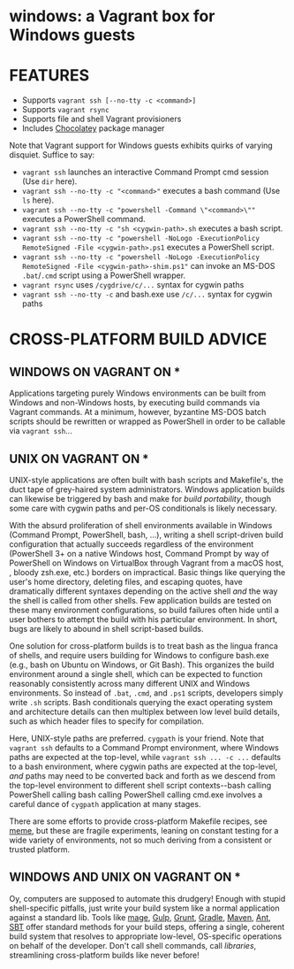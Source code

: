 # windows: a Vagrant box for Windows guests

# FEATURES

* Supports `vagrant ssh [--no-tty -c <command>]`
* Supports `vagrant rsync`
* Supports file and shell Vagrant provisioners
* Includes [Chocolatey](https://chocolatey.org/) package manager

Note that Vagrant support for Windows guests exhibits quirks of varying disquiet. Suffice to say:

* `vagrant ssh` launches an interactive Command Prompt cmd session (Use `dir` here).
* `vagrant ssh --no-tty -c "<command>"` executes a bash command (Use `ls` here).
* `vagrant ssh --no-tty -c "powershell -Command \"<command>\""` executes a PowerShell command.
* `vagrant ssh --no-tty -c "sh <cygwin-path>.sh` executes a bash script.
* `vagrant ssh --no-tty -c "powershell -NoLogo -ExecutionPolicy RemoteSigned -File <cygwin-path>.ps1` executes a PowerShell script.
* `vagrant ssh --no-tty -c "powershell -NoLogo -ExecutionPolicy RemoteSigned -File <cygwin-path>-shim.ps1"` can invoke an MS-DOS `.bat`/`.cmd` script using a PowerShell wrapper.
* `vagrant rsync` uses `/cygdrive/c/...` syntax for cygwin paths
* `vagrant ssh --no-tty -c` and bash.exe use `/c/...` syntax for cygwin paths

# CROSS-PLATFORM BUILD ADVICE

## WINDOWS ON VAGRANT ON *

Applications targeting purely Windows environments can be built from Windows and non-Windows hosts, by executing build commands via Vagrant commands. At a minimum, however, byzantine MS-DOS batch scripts should be rewritten or wrapped as PowerShell in order to be callable via `vagrant ssh`...

## UNIX ON VAGRANT ON *

UNIX-style applications are often built with bash scripts and Makefile's, the duct tape of grey-haired system administrators. Windows application builds can likewise be triggered by bash and make for *build portability*, though some care with cygwin paths and per-OS conditionals is likely necessary.

With the absurd proliferation of shell environments available in Windows (Command Prompt, PowerShell, bash, ...), writing a shell script-driven build configuration that actually succeeds regardless of the environment (PowerShell 3+ on a native Windows host, Command Prompt by way of PowerShell on Windows on VirtualBox through Vagrant from a macOS host, , bloody zsh.exe, etc.) borders on impractical. Basic things like querying the user's home directory, deleting files, and escaping quotes, have dramatically different syntaxes depending on the active shell *and* the way the shell is called from other shells. Few application builds are tested on these many environment configurations, so build failures often hide until a user bothers to attempt the build with his particular environment. In short, bugs are likely to abound in shell script-based builds.

One solution for cross-platform builds is to treat bash as the lingua franca of shells, and require users building for Windows to configure bash.exe (e.g., bash on Ubuntu on Windows, or Git Bash). This organizes the build environment around a single shell, which can be expected to function reasonably consistently across many different UNIX and Windows environments. So instead of `.bat`, `.cmd`, and `.ps1` scripts, developers simply write `.sh` scripts. Bash conditionals querying the exact operating system and architecture details can then multiplex between low level build details, such as which header files to specify for compilation.

Here, UNIX-style paths are preferred. `cygpath` is your friend. Note that `vagrant ssh` defaults to a Command Prompt environment, where Windows paths are expected at the top-level, while `vagrant ssh ... -c ...` defaults to a bash environment, where cygwin paths are expected at the top-level, *and* paths may need to be converted back and forth as we descend from the top-level environment to different shell script contexts--bash calling PowerShell calling bash calling PowerShell calling cmd.exe involves a careful dance of `cygpath` application at many stages.

There are some efforts to provide cross-platform Makefile recipes, see [meme](https://github.com/mcandre/meme), but these are fragile experiments, leaning on constant testing for a wide variety of environments, not so much deriving from a consistent or trusted platform.

## WINDOWS AND UNIX ON VAGRANT ON *

Oy, computers are supposed to automate this drudgery! Enough with stupid shell-specific pitfalls, just write your build system like a normal application against a standard lib. Tools like [mage](https://magefile.org/), [Gulp](https://gulpjs.com/), [Grunt](https://gruntjs.com/), [Gradle](https://gradle.org/), [Maven](https://maven.apache.org/), [Ant](http://ant.apache.org/), [SBT](https://www.scala-sbt.org/) offer standard methods for your build steps, offering a single, coherent build system that resolves to appropriate low-level, OS-specific operations on behalf of the developer. Don't call shell commands, call *libraries*, streamlining cross-platform builds like never before!
